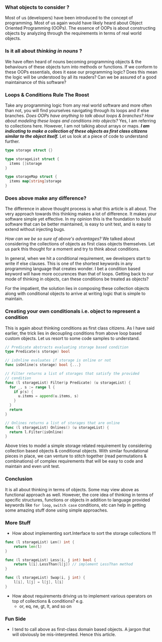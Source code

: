 ### What objects to consider ?
Most of us (developers) have been introduced to the concept of programming. Most of us again would have likely heard about 
Object Oriented Programming (OOPs). The essence of OOPs is about constructing objects by analyzing through the 
requirements in terms of real world objects.

### Is it all about _thinking in nouns_ ?
We have often heard of nouns becoming programming objects & the behaviours of these objects turn into methods or functions. 
If we conform to these OOPs essentials, does it ease our programming logic? Does this mean the logic will be understood 
by all its readers? Can we be assured of a good maintainance of this software?

### Loops & Conditions Rule The Roost
Take any programming logic from any real world software and more often than not, you will find yourselves navigating through 
its loops and if else branches. _Does OOPs have anything to talk about loops & branches?_ _How about modeling these loops
and conditions into objects?_ Yes, I am referring to collections here. However, I am not talking about arrays or maps. _**I
am indicating to make a collection of these objects as first class citizens similar to the object itself.**_ Let us look at 
a piece of code to understand further.

```go
type storage struct {}

type storageList struct {
  items []storage
}

type storageMap struct {
  items map[string]storage
}
```

### Does above make any difference?
The difference in above thought process is what this article is all about. The very approach towards this thinking makes a 
lot of difference. It makes your software simple yet effective. In my opinion this is the foundation to build software 
that can be better maintained, is easy to unit test, and is easy to extend without injecting bugs.

_How can we be so sure of above's advantages?_
We talked about considering the collections of objects as first class objects themselves. Let us park this thought for a 
moment and try to think about conditions. 

In general, when we hit a conditional requirement, we developers start to write if else clauses. This is one of the shortest
keywords in any programming language that creates wonder. I bet a condition based keyword will have more occurences than that
of loops. Getting back to our mode of thinking in objects, can these conditions be treated as objects? 

For the impatient, the solution lies in composing these collection objects along with conditional objects to arrive at 
writing logic that is simple to maintain.

### Creating your own conditionals i.e. object to represent a condition
This is again about thinking conditions as first class citizens. As I have said earlier, the trick lies in decoupling
conditions from above loop based custom objects. Let us resort to some code samples to understand.

```go
// Predicate abstracts evaluating storage based condition
type Predicate(s storage) bool

// isOnline evaluates if storage is online or not
func isOnline(s storage) bool {...}

// Filter returns a list of storages that satisfy the provided
// condition
func (l storageList) Filter(p Predicate) (u storageList) {
  for _, s := range l {
    if p(s) {
      u.items = append(u.items, s)
    }
  }
  return
}

// Onlines returns a list of storages that are online
func (l storageList) Onlines() (u storageList) {
  return l.Filter(isOnline)
}
```

Above tries to model a simple storage related requirement by considering collection based objects & conditional objects.
With similar foundational pieces in place, we can venture to stitch together (read permutations & combinations) of complex
requirements that will be easy to code and maintain and even unit test.

### Conclusion
It is all about thinking in terms of objects. Some may view above as functional approach as well. However, the core idea of
thinking in terms of specific structures, functions or objects in addition to language provided keywords like `for loop`, 
`switch case` conditions, etc can help in getting some amazing stuff done using simple approaches. 

### More Stuff
- How about implementing sort.Interface to sort the storage collections !!!
```go
func (l storageList) Len() int {
	return len(l)
}

func (l storageList) Less(i, j int) bool {
	return l[i].LessThan(l[j]) // implement LessThan method
}

func (l storageList) Swap(i, j int) {
	l[i], l[j] = l[j], l[i]
}
```
- How about requirements driving us to implement various operators on top of collections & conditions? e.g.
  - or, eq, ne, gt, lt, and so on

### Fun Side
- I tend to call above as first-class domain based objects. A jargon that will obviously be mis-interpreted. Hence this
article.
